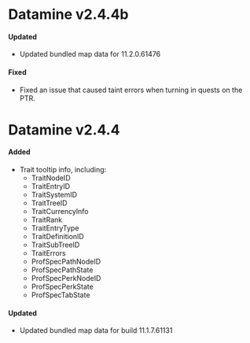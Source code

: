 # Datamine v2.4.4b

#### Updated
- Updated bundled map data for 11.2.0.61476

#### Fixed
- Fixed an issue that caused taint errors when turning in quests on the PTR.

# Datamine v2.4.4

#### Added
- Trait tooltip info, including:
    - TraitNodeID
    - TraitEntryID
    - TraitSystemID
    - TraitTreeID
    - TraitCurrencyInfo
    - TraitRank
    - TraitEntryType
    - TraitDefinitionID
    - TraitSubTreeID
    - TraitErrors
    - ProfSpecPathNodeID
    - ProfSpecPathState
    - ProfSpecPerkNodeID
    - ProfSpecPerkState
    - ProfSpecTabState

#### Updated
- Updated bundled map data for build 11.1.7.61131